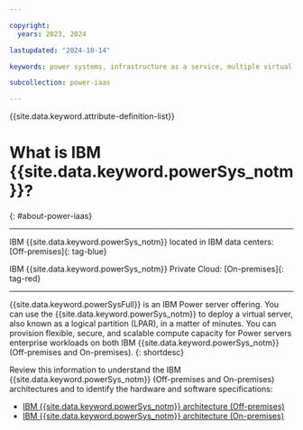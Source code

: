 ```yaml
---

copyright:
  years: 2023, 2024

lastupdated: "2024-10-14"

keywords: power systems, infrastructure as a service, multiple virtual servers, hybrid cloud environment, linux, aix, ibm i,

subcollection: power-iaas

---
```


{{site.data.keyword.attribute-definition-list}}


# What is IBM {{site.data.keyword.powerSys_notm}}?
{: #about-power-iaas}

---



IBM {{site.data.keyword.powerSys_notm}} located in IBM data centers: [Off-premises]{: tag-blue}

IBM {{site.data.keyword.powerSys_notm}} Private Cloud: [On-premises]{: tag-red}





---


{{site.data.keyword.powerSysFull}} is an IBM Power server offering. You can use the {{site.data.keyword.powerSys_notm}} to deploy a virtual server, also known as a logical partition (LPAR), in a matter of minutes. You can provision flexible, secure, and scalable compute capacity for Power servers enterprise workloads on both IBM {{site.data.keyword.powerSys_notm}} (Off-premises and On-premises).
{: shortdesc}


Review this information to understand the IBM {{site.data.keyword.powerSys_notm}} (Off-premises and On-premises) architectures and to identify the hardware and software specifications:

* [IBM {{site.data.keyword.powerSys_notm}} architecture (Off-premises)](/docs/power-iaas?topic=power-iaas-on-cloud-architecture)
* [IBM {{site.data.keyword.powerSys_notm}} architecture (On-premises)](/docs/power-iaas?topic=power-iaas-private-cloud-architecture)
